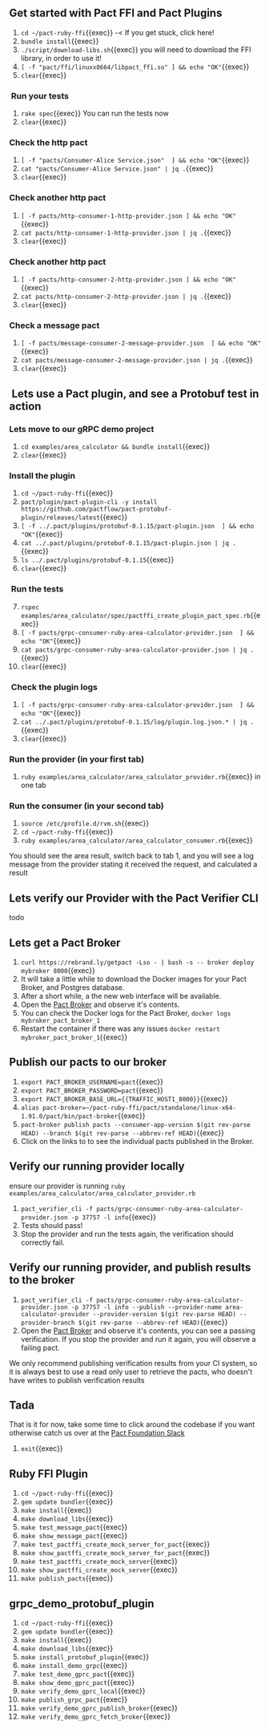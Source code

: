 ## Get started with Pact FFI and Pact Plugins

1. `cd ~/pact-ruby-ffi`{{exec}} -< If you get stuck, click here!
2. `bundle install`{{exec}}
1. `./script/download-libs.sh`{{exec}} you will need to download the FFI library, in order to use it!
1. `[ -f "pact/ffi/linuxx8664/libpact_ffi.so" ] && echo "OK"`{{exec}}
1. `clear`{{exec}}

###  Run your tests

1. `rake spec`{{exec}} You can run the tests now
1. `clear`{{exec}}

### Check the http pact

1. `[ -f "pacts/Consumer-Alice Service.json"  ] && echo "OK"`{{exec}}
1. `cat "pacts/Consumer-Alice Service.json" | jq .`{{exec}}
1. `clear`{{exec}}

### Check another http pact

1. `[ -f pacts/http-consumer-1-http-provider.json ] && echo "OK"`{{exec}}
1. `cat pacts/http-consumer-1-http-provider.json | jq .`{{exec}}
1. `clear`{{exec}}

### Check another http pact

1. `[ -f pacts/http-consumer-2-http-provider.json ] && echo "OK"`{{exec}}
1. `cat pacts/http-consumer-2-http-provider.json | jq .`{{exec}}
1. `clear`{{exec}}

### Check a message pact

1. `[ -f pacts/message-consumer-2-message-provider.json  ] && echo "OK"`{{exec}}
1. `cat pacts/message-consumer-2-message-provider.json | jq .`{{exec}}
1. `clear`{{exec}}

##  Lets use a Pact plugin, and see a Protobuf test in action

### Lets move to our gRPC demo project

1. `cd examples/area_calculator && bundle install`{{exec}}
1. `clear`{{exec}}

### Install the plugin

1. `cd ~/pact-ruby-ffi`{{exec}}
1. `pact/plugin/pact-plugin-cli -y install https://github.com/pactflow/pact-protobuf-plugin/releases/latest`{{exec}}
1. `[ -f ../.pact/plugins/protobuf-0.1.15/pact-plugin.json  ] && echo "OK"`{{exec}}
1. `cat ../.pact/plugins/protobuf-0.1.15/pact-plugin.json | jq .`{{exec}}
1. `ls ../.pact/plugins/protobuf-0.1.15`{{exec}}
1. `clear`{{exec}}

###  Run the tests

7. `rspec examples/area_calculator/spec/pactffi_create_plugin_pact_spec.rb`{{exec}}
1. `[ -f pacts/grpc-consumer-ruby-area-calculator-provider.json  ] && echo "OK"`{{exec}}
2. `cat pacts/grpc-consumer-ruby-area-calculator-provider.json | jq .`{{exec}}
1. `clear`{{exec}}

###  Check the plugin logs

1. `[ -f pacts/grpc-consumer-ruby-area-calculator-provider.json  ] && echo "OK"`{{exec}}
1. `cat ../.pact/plugins/protobuf-0.1.15/log/plugin.log.json.* | jq .`{{exec}}
1. `clear`{{exec}}

### Run the provider (in your first tab)

1. `ruby examples/area_calculator/area_calculator_provider.rb`{{exec}} in one tab

### Run the consumer (in your second tab)

1. `source /etc/profile.d/rvm.sh`{{exec}}
1. `cd ~/pact-ruby-ffi`{{exec}}
1. `ruby examples/area_calculator/area_calculator_consumer.rb`{{exec}}

You should see the area result, switch back to tab 1, and you will see a log message from the provider stating it received the request, and calculated a result

## Lets verify our Provider with the Pact Verifier CLI

todo

## Lets get a Pact Broker

1. `curl https://rebrand.ly/getpact -Lso - | bash -s -- broker deploy mybroker 8000`{{exec}}
2. It will take a little while to download the Docker images for your Pact Broker, and Postgres database.
3. After a short while, a the new web interface will be available.
4. Open the [Pact Broker]({{TRAFFIC_HOST1_8000}}) and observe it's contents.
5. You can check the Docker logs for the Pact Broker, `docker logs mybroker_pact_broker_1`
6. Restart the container if there was any issues `docker restart mybroker_pact_broker_1`{{exec}}

## Publish our pacts to our broker

1. `export PACT_BROKER_USERNAME=pact`{{exec}}
2. `export PACT_BROKER_PASSWORD=pact`{{exec}}
3. `export PACT_BROKER_BASE_URL={{TRAFFIC_HOST1_8000}}`{{exec}}
4. `alias pact-broker=~/pact-ruby-ffi/pact/standalone/linux-x64-1.91.0/pact/bin/pact-broker`{{exec}}
5. `pact-broker publish pacts --consumer-app-version $(git rev-parse HEAD) --branch $(git rev-parse --abbrev-ref HEAD)`{{exec}}
6. Click on the links to to see the individual pacts published in the Broker.

## Verify our running provider locally

ensure our provider is running `ruby examples/area_calculator/area_calculator_provider.rb`

1. `pact_verifier_cli -f pacts/grpc-consumer-ruby-area-calculator-provider.json -p 37757 -l info`{{exec}}
2. Tests should pass!
3. Stop the provider and run the tests again, the verification should correctly fail.
   
## Verify our running provider, and publish results to the broker

1. `pact_verifier_cli -f pacts/grpc-consumer-ruby-area-calculator-provider.json -p 37757 -l info --publish --provider-name area-calculator-provider --provider-version $(git rev-parse HEAD) --provider-branch $(git rev-parse --abbrev-ref HEAD)`{{exec}}
2. Open the [Pact Broker]({{TRAFFIC_HOST1_8000}}) and observe it's contents, you can see a passing verification. If you stop the provider and run it again, you will observe a failing pact.

We only recommend publishing verification results from your CI system, so it is always best to use a read only user to retrieve the pacts, who doesn't have writes to publish verification results

## Tada

That is it for now, take some time to click around the codebase if you want otherwise catch us over at the [Pact Foundation Slack](http://slack.pact.io/)

1. `exit`{{exec}}


## Ruby FFI Plugin

1. `cd ~/pact-ruby-ffi`{{exec}}
1. `gem update bundler`{{exec}}
2. `make install`{{exec}}
3. `make download_libs`{{exec}}
4. `make test_message_pact`{{exec}}
5. `make show_message_pact`{{exec}}
6. `make test_pactffi_create_mock_server_for_pact`{{exec}}
7. `make show_pactffi_create_mock_server_for_pact`{{exec}}
8. `make test_pactffi_create_mock_server`{{exec}}
9. `make show_pactffi_create_mock_server`{{exec}}
10. `make publish_pacts`{{exec}}


## grpc_demo_protobuf_plugin

1. `cd ~/pact-ruby-ffi`{{exec}}
1. `gem update bundler`{{exec}}
2. `make install`{{exec}}
3. `make download_libs`{{exec}}
4. `make install_protobuf_plugin`{{exec}}
5. `make install_demo_grpc`{{exec}}
6. `make test_demo_gprc_pact`{{exec}}
7. `make show_demo_gprc_pact`{{exec}}
8. `make verify_demo_gprc_local`{{exec}}
9. `make publish_grpc_pact`{{exec}}
10. `make verify_demo_gprc_publish_broker`{{exec}}
11. `make verify_demo_gprc_fetch_broker`{{exec}}